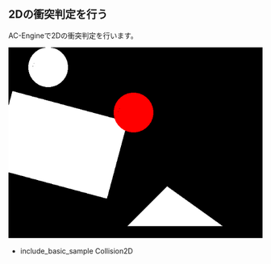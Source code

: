 ﻿
## 2Dの衝突判定を行う

AC-Engineで2Dの衝突判定を行います。

![サンプル](Collision2D.png)

* include_basic_sample Collision2D


